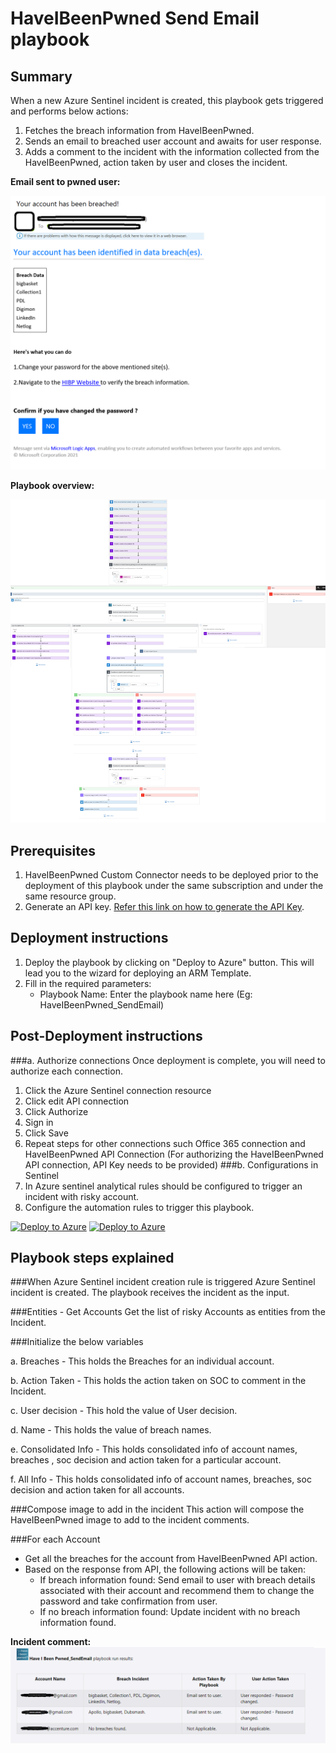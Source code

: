 # HaveIBeenPwned Send Email playbook
 ## Summary
 When a new Azure Sentinel incident is created, this playbook gets triggered and performs below actions:
 1. Fetches the breach information from HaveIBeenPwned.
 1. Sends an email to breached user account and awaits for user response.
 1. Adds a comment to the incident with the information collected from the HaveIBeenPwned, action taken by user and closes the incident.


**Email sent to pwned user:**

 ![HaveIBeenPwned-ResponseonTeams](./Email.PNG)



**Playbook overview:**

 ![HaveIBeenPwned-ResponseonTeams](./playbook.png)

 

 ## Prerequisites 

1. HaveIBeenPwned Custom Connector needs to be deployed prior to the deployment of this playbook under the same subscription and under the same resource group.
2. Generate an API key. [Refer this link on how to generate the API Key](https://haveibeenpwned.com/API/Key).


## Deployment instructions 
1. Deploy the playbook by clicking on "Deploy to Azure" button. This will lead you to the wizard for deploying an ARM Template.
2. Fill in the required parameters:
    * Playbook Name: Enter the playbook name here (Eg: HaveIBeenPwned_SendEmail)
    
## Post-Deployment instructions 
###a. Authorize connections
Once deployment is complete, you will need to authorize each connection.
1.	Click the Azure Sentinel connection resource
2.	Click edit API connection
3.	Click Authorize
4.	Sign in
5.	Click Save
6.	Repeat steps for other connections such Office 365 connection and HaveIBeenPwned API Connection (For authorizing the HaveIBeenPwned API connection, API Key needs to be provided)
###b. Configurations in Sentinel
1. In Azure sentinel analytical rules should be configured to trigger an incident with risky account.
2. Configure the automation rules to trigger this playbook.

[![Deploy to Azure](https://aka.ms/deploytoazurebutton)](https://portal.azure.com/#create/Microsoft.Template/uri/https%3A%2F%2Fdev.azure.com/SentinelAccenture/_git/Sentinel-Accenture%20Logic%20Apps%20connectors?version=GBHaveIBeenPwned&path=%2FPlaybooks%2FHaveIBeenPwned_SendEmail%2Fazuredeploy.json&_a=history) [![Deploy to Azure](https://aka.ms/deploytoazuregovbutton)](https://portal.azure.com/#create/Microsoft.Template/uri/https%3A%2F%2Fdev.azure.com/SentinelAccenture/_git/Sentinel-Accenture%20Logic%20Apps%20connectors?version=GBHaveIBeenPwned&path=%2FPlaybooks%2FHaveIBeenPwned_SendEmail%2Fazuredeploy.json&_a=history)


## Playbook steps explained

###When Azure Sentinel incident creation rule is triggered
Azure Sentinel incident is created. The playbook receives the incident as the input.

###Entities - Get Accounts
Get the list of risky Accounts as entities from the Incident.

###Initialize the below variables

  a. Breaches - This holds the Breaches for an individual account.

  b. Action Taken - This holds the action taken on SOC to comment in the Incident.

  c. User decision - This hold the value of User decision.

  d. Name -  This holds the value of breach names.

  e. Consolidated Info - This holds consolidated info of account names, breaches , soc decision and action taken for a particular account.

  f. All Info - This holds consolidated info of account names, breaches, soc decision and action taken for all accounts.

 ###Compose image to add in the incident
This action will compose the HaveIBeenPwned image to add to the incident comments.

###For each Account
* Get all the breaches for the account from HaveIBeenPwned API action.
* Based on the response from API, the following actions will be taken:
  * If breach information found: Send email to user with breach details associated with their account and recommend them to change the password and take confirmation from user.
  * If no breach information found: Update incident with no breach information found.


**Incident comment:**
  ![HaveIBeenPwned-ResponseonTeams](./incident_comment.PNG)